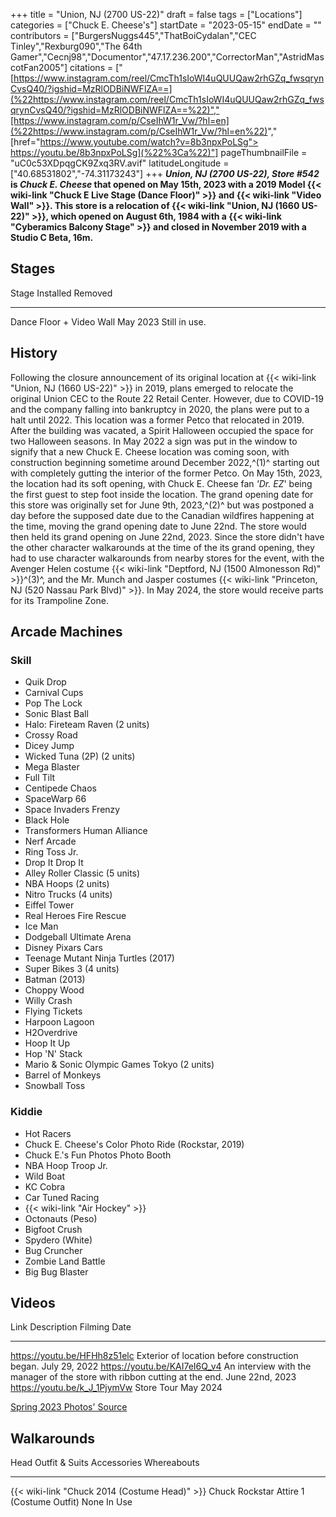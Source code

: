 +++
title = "Union, NJ (2700 US-22)"
draft = false
tags = ["Locations"]
categories = ["Chuck E. Cheese's"]
startDate = "2023-05-15"
endDate = ""
contributors = ["BurgersNuggs445","ThatBoiCydalan","CEC Tinley","Rexburg090","The 64th Gamer","Cecnj98","Documentor","47.17.236.200","CorrectorMan","AstridMascotFan2005"]
citations = ["[https://www.instagram.com/reel/CmcTh1sIoWI4uQUUQaw2rhGZq_fwsqrynCvsQ40/?igshid=MzRlODBiNWFlZA==](%22https://www.instagram.com/reel/CmcTh1sIoWI4uQUUQaw2rhGZq_fwsqrynCvsQ40/?igshid=MzRlODBiNWFlZA==%22)","[https://www.instagram.com/p/CseIhW1r_Vw/?hl=en](%22https://www.instagram.com/p/CseIhW1r_Vw/?hl=en%22)"," [href="https://www.youtube.com/watch?v=8b3npxPoLSg"> https://youtu.be/8b3npxPoLSg](%22%3Ca%22)"]
pageThumbnailFile = "uC0c53XDpqgCK9Zxq3RV.avif"
latitudeLongitude = ["40.68531802","-74.31173243"]
+++
***Union, NJ (2700 US-22), Store #542* is *Chuck E. Cheese* that opened on May 15th, 2023 with a 2019 Model {{< wiki-link "Chuck E Live Stage (Dance Floor)" >}} and {{< wiki-link "Video Wall" >}}.
This store is a relocation of {{< wiki-link "Union, NJ (1660 US-22)" >}}, which opened on August 6th, 1984 with a {{< wiki-link "Cyberamics Balcony Stage" >}} and closed in November 2019 with a Studio C Beta, 16m.**

## Stages

  Stage                      Installed   Removed
  -------------------------- ----------- ---------------
  Dance Floor + Video Wall   May 2023    Still in use.

## History

Following the closure announcement of its original location at {{< wiki-link "Union, NJ (1660 US-22)" >}} in 2019, plans emerged to relocate the original Union CEC to the Route 22 Retail Center. However, due to COVID-19 and the company falling into bankruptcy in 2020, the plans were put to a halt until 2022.
This location was a former Petco that relocated in 2019. After the building was vacated, a Spirit Halloween occupied the space for two Halloween seasons.
In May 2022 a sign was put in the window to signify that a new Chuck E. Cheese location was coming soon, with construction beginning sometime around December 2022,^(1)^ starting out with completely gutting the interior of the former Petco.
On May 15th, 2023, the location had its soft opening, with Chuck E. Cheese fan *'Dr. EZ*' being the first guest to step foot inside the location.
The grand opening date for this store was originally set for June 9th, 2023,^(2)^ but was postponed a day before the supposed date due to the Canadian wildfires happening at the time, moving the grand opening date to June 22nd.
The store would then held its grand opening on June 22nd, 2023. Since the store didn't have the other character walkarounds at the time of the its grand opening, they had to use character walkarounds from nearby stores for the event, with the Avenger Helen costume {{< wiki-link "Deptford, NJ (1500 Almonesson Rd)" >}}^(3)^, and the Mr. Munch and Jasper costumes {{< wiki-link "Princeton, NJ (520 Nassau Park Blvd)" >}}.
In May 2024, the store would receive parts for its Trampoline Zone.

## Arcade Machines

### Skill

- Quik Drop
- Carnival Cups
- Pop The Lock
- Sonic Blast Ball
- Halo: Fireteam Raven (2 units)
- Crossy Road
- Dicey Jump
- Wicked Tuna (2P) (2 units)
- Mega Blaster
- Full Tilt
- Centipede Chaos
- SpaceWarp 66
- Space Invaders Frenzy
- Black Hole
- Transformers Human Alliance
- Nerf Arcade
- Ring Toss Jr.
- Drop It Drop It
- Alley Roller Classic (5 units)
- NBA Hoops (2 units)
- Nitro Trucks (4 units)
- Eiffel Tower
- Real Heroes Fire Rescue
- Ice Man
- Dodgeball Ultimate Arena
- Disney Pixars Cars
- Teenage Mutant Ninja Turtles (2017)
- Super Bikes 3 (4 units)
- Batman (2013)
- Choppy Wood
- Willy Crash
- Flying Tickets
- Harpoon Lagoon
- H2Overdrive
- Hoop It Up
- Hop 'N' Stack
- Mario & Sonic Olympic Games Tokyo (2 units)
- Barrel of Monkeys
- Snowball Toss

### Kiddie

- Hot Racers
- Chuck E. Cheese's Color Photo Ride (Rockstar, 2019)
- Chuck E.'s Fun Photos Photo Booth
- NBA Hoop Troop Jr.
- Wild Boat
- KC Cobra
- Car Tuned Racing
- {{< wiki-link "Air Hockey" >}}
- Octonauts (Peso)
- Bigfoot Crush
- Spydero (White)
- Bug Cruncher
- Zombie Land Battle
- Big Bug Blaster

## Videos

  Link                           Description                                                                  Filming Date
  ------------------------------ ---------------------------------------------------------------------------- -----------------
  https://youtu.be/HFHh8z51elc   Exterior of location before construction began.                              July 29, 2022
  https://youtu.be/KAI7eI6Q_v4   An interview with the manager of the store with ribbon cutting at the end.   June 22nd, 2023
  https://youtu.be/k_J_1PjymVw   Store Tour                                                                   May 2024

[Spring 2023 Photos' Source](https://www.instagram.com/dr.ezofcec/)

## Walkarounds

  Head                                                Outfit & Suits                             Accessories   Whereabouts
  --------------------------------------------------- ------------------------------------------ ------------- -------------
  {{< wiki-link "Chuck 2014 (Costume Head)" >}}   Chuck Rockstar Attire 1 (Costume Outfit)   None          In Use
